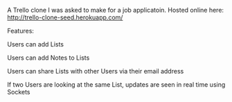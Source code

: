A Trello clone I was asked to make for a job applicatoin. Hosted online here: http://trello-clone-seed.herokuapp.com/

Features:

Users can add Lists

Users can add Notes to Lists

Users can share Lists with other Users via their email address

If two Users are looking at the same List, updates are seen in real time using Sockets
